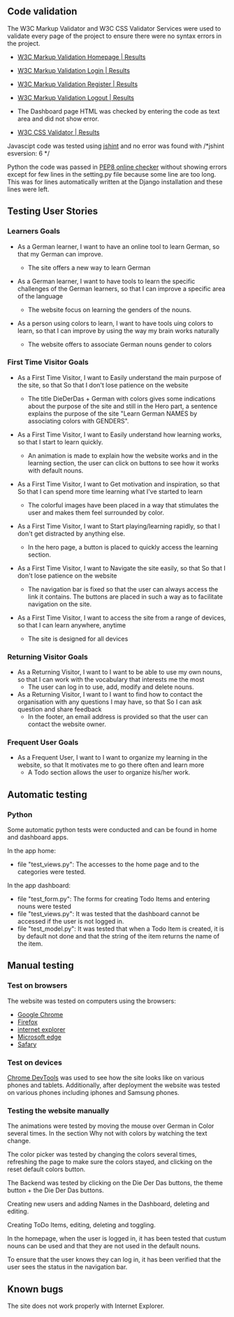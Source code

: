 
## Code validation
The W3C Markup Validator and W3C CSS Validator Services were used to validate every page of the project to ensure there were no syntax errors in the project.
- [W3C Markup Validation Homepage | Results](https://validator.w3.org/nu/?doc=https%3A%2F%2Fproject4-german-in-color.herokuapp.com%2F)

- [W3C Markup Validation Login | Results](https://validator.w3.org/nu/?doc=https%3A%2F%2Fproject4-german-in-color.herokuapp.com%2Faccounts%2Flogin%2F)
- [W3C Markup Validation Register | Results](https://validator.w3.org/nu/?doc=https%3A%2F%2Fproject4-german-in-color.herokuapp.com%2Faccounts%2Fsignup%2F)
- [W3C Markup Validation Logout | Results](https://validator.w3.org/nu/?doc=https%3A%2F%2Fproject4-german-in-color.herokuapp.com%2Faccounts%2Flogout%2F)

- The Dashboard page HTML was checked by entering the code as text area and did not show error.

- [W3C CSS Validator | Results](https://jigsaw.w3.org/css-validator/validator?uri=https%3A%2F%2Fproject4-german-in-color.herokuapp.com%2F&profile=css3svg&usermedium=all&warning=1&vextwarning=&lang=en)


Javascipt code was tested using [jshint](https://jshint.com/) and no error was found with /*jshint esversion: 6 */

Python the code was passed in [PEP8 online checker](http://pep8online.com) without showing errors except for few lines in the setting.py file because some line are too long. This was for lines automatically written at the Django installation and these lines were left.

## Testing User Stories
### Learners Goals
  - As a German learner, I want to have an online tool to learn German, so that my German can improve.
    - The site offers a new way to learn German

  - As a German learner, I want to have tools to learn the specific challenges of the German learners, so that I can improve a specific area of the language
    - The website focus on learning the genders of the nouns.

  - As a person using colors to learn, I want to have tools uing colors to learn, so that I can improve by using the way my brain works naturally
    - The website offers to associate German nouns gender to colors

### First Time Visitor Goals
  -  As a First Time Visitor, I want to Easily understand the main purpose of the site, so that So that I don't lose patience on the website
      - The title DieDerDas + German with colors gives some indications about the purpose of the site and still in the Hero part, a sentence explains the purpose of the site "Learn German NAMES by associating colors with GENDERS".

  - As a First Time Visitor, I want to Easily understand how learning works, so that I start to learn quickly.
    - An animation is made to explain how the website works and in the learning section, the user can click on buttons to see how it works with default nouns.

  - As a First Time Visitor, I want to Get motivation and inspiration, so that So that I can spend more time learning what I've started to learn
    - The colorful images have been placed in a way that stimulates the user and makes them feel surrounded by color.

  - As a First Time Visitor, I want to Start playing/learning rapidly, so that I don't get distracted by anything else.
    - In the hero page, a button is placed to quickly access the learning section.

  - As a First Time Visitor, I want to Navigate the site easily, so that So that I don't lose patience on the website
    - The navigation bar is fixed so that the user can always access the link it contains. The buttons are placed in such a way as to facilitate navigation on the site.

  - As a First Time Visitor, I want to access the site from a range of devices, so that I can learn anywhere, anytime
    - The site is designed for all devices

### Returning Visitor Goals
  - As a Returning Visitor, I want to I want to be able to use my own nouns, so that I can work with the vocabulary that interests me the most
    - The user can log in to use, add, modify and delete nouns.
  - As a Returning Visitor, I want to I want to find how to contact the organisation with any questions I may have, so that So I can ask question and share feedback
    - In the footer, an email address is provided so that the user can contact the website owner.

### Frequent User Goals
  - As a Frequent User, I want to I want to organize my learning in the website, so that It motivates me to go there often and learn more
    - A Todo section allows the user to organize his/her work.


## Automatic testing

### Python
Some automatic python tests were conducted and can be found in home and dashboard apps.

In the app home:
  - file "test_views.py": The accesses to the home page and to the categories were tested.

In the app dashboard:
  - file "test_form.py": The forms for creating Todo Items and entering nouns were tested
  - file "test_views.py": It was tested that the dashboard cannot be accessed if the user is not logged in.
  - file "test_model.py": It was tested that when a Todo Item is created, it is by default not done and that the string of the item returns the name of the item.


## Manual testing

### Test on browsers
The website was tested on computers using the browsers:
- [Google Chrome](https://en.wikipedia.org/wiki/Google_Chrome)
- [Firefox](https://en.wikipedia.org/wiki/Firefox) 
- [internet explorer](https://en.wikipedia.org/wiki/Internet_Explorer)
- [Microsoft edge](https://en.wikipedia.org/wiki/Microsoft_Edge)
- [Safary](https://en.wikipedia.org/wiki/Safari_(software))

### Test on devices
[Chrome DevTools](https://developer.chrome.com/docs/devtools/) was used to see how the site looks like on various phones and tablets. Additionally, after deployment the website was tested on various phones including iphones and Samsung phones.


### Testing the website manually
The animations were tested by moving the mouse over German in Color several times. In the section Why not with colors by watching the text change.

The color picker was tested by changing the colors several times, refreshing the page to make sure the colors stayed, and clicking on the reset default colors button.


The Backend was tested by clicking on the Die Der Das buttons, the theme button + the Die Der Das buttons. 

Creating new users and adding Names in the Dashboard, deleting and editing. 

Creating ToDo Items, editing, deleting and toggling. 

In the homepage, when the user is logged in, it has been tested that custum nouns can be used and that they are not used in the default nouns.

To ensure that the user knows they can log in, it has been verified that the user sees the status in the navigation bar.

## Known bugs
The site does not work properly with Internet Explorer.